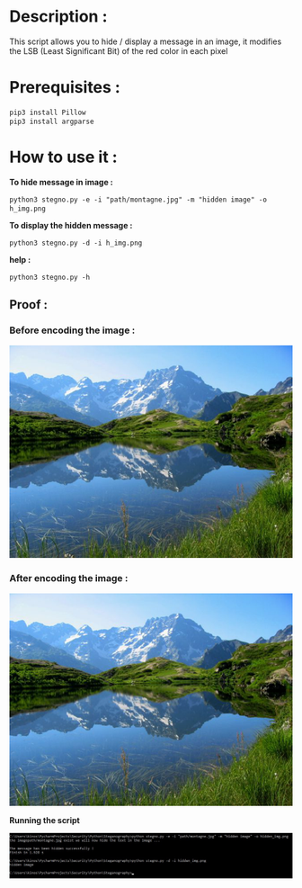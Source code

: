 # Description :

This script allows you to hide / display a message in an image, it modifies the LSB (Least Significant Bit) of the red color in each pixel

# Prerequisites :

```shell
pip3 install Pillow
pip3 install argparse
```

# How to use it :

**To hide message in image :**

```shell
python3 stegno.py -e -i "path/montagne.jpg" -m "hidden image" -o h_img.png
```

**To display the hidden message :**

```shell
python3 stegno.py -d -i h_img.png
```

**help :**

```shell
python3 stegno.py -h
```

## Proof :

### Before encoding the image :

![montagne](montagne.jpg)

### After encoding the image :

![hidden img](img/hidden_img.png)

**Running the script**

![proove](img/proove.jpg)
